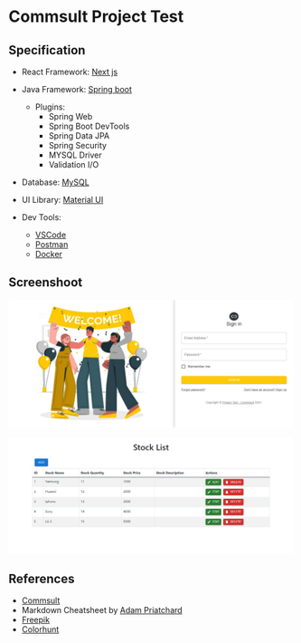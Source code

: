 # Commsult Project Test
## Specification
- React Framework: [Next js](https://nextjs.org/)
- Java Framework: [Spring boot](https://spring.io/projects/spring-boot)
  - Plugins:
    - Spring Web
    - Spring Boot DevTools
    - Spring Data JPA
    - Spring Security
    - MYSQL Driver
    - Validation I/O
 
- Database: [MySQL](https://www.mysql.com/)
- UI Library: [Material UI](https://mui.com/)
- Dev Tools:
  - [VSCode](https://code.visualstudio.com/)
  - [Postman](https://www.postman.com/)
  - [Docker](https://www.docker.com/)

## Screenshoot
![](screenshoot/login.png)


![](screenshoot/stocks.png)

## References
- [Commsult](https://www.google.com/url?sa=i&url=https%3A%2F%2Fid.linkedin.com%2Fcompany%2Fcommsult-ag&psig=AOvVaw2uZhN2vgnakrJCVNZPh9gL&ust=1637253231638000&source=images&cd=vfe&ved=0CAsQjRxqFwoTCKDbpd3pn_QCFQAAAAAdAAAAABAi)
- Markdown Cheatsheet by [Adam Priatchard](https://github.com/adam-p/markdown-here/wiki/Markdown-Cheatsheet#links)
- [Freepik](https://www.freepik.com)
- [Colorhunt](https://colorhunt.co/palettes/popular)
